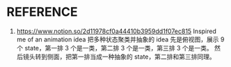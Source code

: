 # REFERENCE

1. https://www.notion.so/2d11978cf0a44410b3959dd1f07ec815
   Inspired me of an animation idea 把多种状态聚类并抽象的 idea 先是俯视图，展示 9 个 state，第一排 3 个是一类，第二排 3 个是一类，第三排 3 个是一类。 然后镜头转到侧面，把第一排当成一种抽象的 state，第二排和第三排同理。
